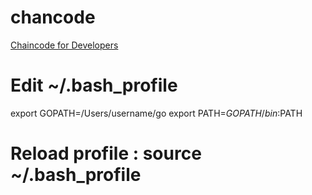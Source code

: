 # chancode

[Chaincode for Developers](http://hyperledger-fabric.readthedocs.io/en/release/chaincode4ade.html)

# Edit ~/.bash_profile 

export GOPATH=/Users/username/go
export PATH=$GOPATH/bin:$PATH

# Reload profile : source ~/.bash_profile
